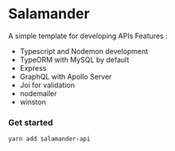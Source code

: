 # Salamander

A simple template for developing APIs
Features :

* Typescript and Nodemon development
* TypeORM with MySQL by default
* Express
* GraphQL with Apollo Server
* Joi for validation
* nodemailer
* winston

### Get started

`yarn add salamander-api`
